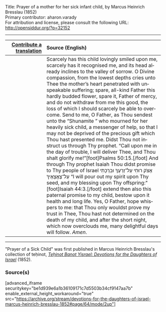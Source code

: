 <html>
<head></head>
<body>
Title: Prayer of a mother for her sick infant child, by Marcus Heinrich Bresslau (1852)<br />
Primary contributor: aharon.varady<br />
For attribution and license, please consult the following URL: <a href="http://opensiddur.org/?p=32152">http://opensiddur.org/?p=32152</a>
<p />
<hr />

<table style="margin-left: auto;margin-right: auto;" class="draggable">
<thead><tr><th id="x" style="text-align: right;"><a href="/contributing/upload/">Contribute a translation</a></th><th style="text-align: left;">Source (English)</th></tr></thead>
<tbody>
<tr><td style="vertical-align:top;" width="25%">
<div class="liturgy" lang="he">

</span></div></td>
 
<td style="vertical-align:top;">
<div class="english" lang="en">
Scarcely has this child lovingly smiled upon me, scarcely has it recognised me, and its head already inclines to the valley of sorrow. O Divine compassion, from the lowest depths cries unto Thee the mother’s heart penetrated with unspeakable suffering; spare, all-kind Father this hardly budded flower, spare it, Father of mercy, and do not withdraw from me this good, the loss of which I should scarcely be able to overcome. Send to me, O Father, as Thou sendest unto the “Shunamite ” who mourned for her heavily sick child, a messenger of help, so that I may not be deprived of the precious gift which Thou hast presented me. Didst Thou not instruct us through Thy prophet. “Call upon me in the day of trouble, I will deliver Thee, and Thou shalt glorify me!”[foot]Psalms 50:15.[/foot] And through Thy prophet Isaiah Thou didst promise to Thy people of Israel <span class="hebrew" lang="he">אֶצֹּק רוּחִי עַל־זַרְעֶךָ וּבִרְכָתִי עַל־צֶאֱצָאֶיךָ</span> “I will pour out my spirit upon Thy seed, and my blessing upon Thy offspring:"[foot]Isaiah 44:3.[/foot] extend then also this paternal promise to my child, bestow upon it health and long life. Yes, O Father, hope whispers to me: that Thou only wouldst prove my trust in Thee, Thou hast not determined on the death of my child, and after the short night, which now overclouds me, many delightful days will follow. <em>Amen</em>. 
</div></td></tr>
</tbody></table>

<hr />

"Prayer of a Sick Child" was first published in Marcus Heinrich Bresslau's collection of teḥinot, <em><a href="https://opensiddur.org/compilations/sifrei-tehinot/devotions-for-the-daughters-of-israel-by-marcus-heinrich-bresslau-1852/">Teḥinot Banot Yisrael: Devotions for the Daughters of Israel</a></em> (1852).

<h3>Source(s)</h3>

[advanced_iframe securitykey="be1d939e6a1b36109171c7d5503b34cf9147aa7b" enable_external_height_workaround="true" src="https://archive.org/stream/devotions-for-the-daughters-of-israel-marcus-heinrich-bresslau-1852#page/64/mode/2up"]

&nbsp;
</body>
</html>